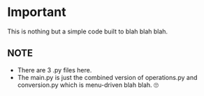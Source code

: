 <h1>Important</h1>

This is nothing but a simple code built to blah blah blah.

<h2>NOTE</h2>

- There are 3 .py files here.
- The main.py is just the combined version of operations.py and conversion.py which is menu-driven blah blah. 🙄
